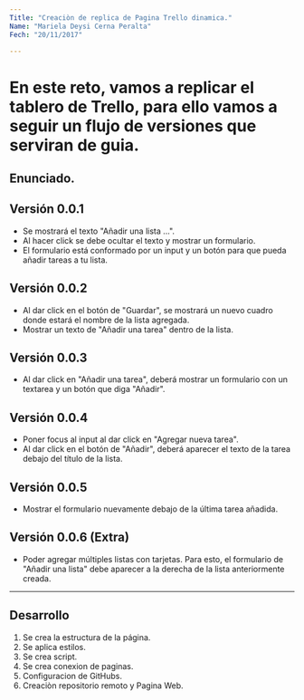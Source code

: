 ```yaml
---
Title: "Creaciòn de replica de Pagina Trello dinamica."
Name: "Mariela Deysi Cerna Peralta"
Fech: "20/11/2017"

---
```


 # En este reto, vamos a replicar el tablero de Trello, para ello vamos a seguir un flujo de versiones que serviran de guia.

 ## Enunciado.

 ## Versión 0.0.1
 - Se mostrará el texto "Añadir una lista ...".
 - Al hacer click se debe ocultar el texto y mostrar un formulario.
 - El formulario está conformado por un input y un botón para que pueda añadir tareas a tu lista.

 ## Versión 0.0.2
 - Al dar click en el botón de "Guardar", se mostrará un nuevo cuadro donde estará el nombre de la lista agregada.
 - Mostrar un texto de "Añadir una tarea" dentro de la lista.

 ## Versión 0.0.3
 - Al dar click en "Añadir una tarea", deberá mostrar un formulario con un textarea y un botón que diga "Añadir".

 ## Versión 0.0.4
 - Poner focus al input al dar click en "Agregar nueva tarea".
 - Al dar click en el botón de "Añadir", deberá aparecer el texto de la tarea debajo del título de la lista.

 ## Versión 0.0.5
 - Mostrar el formulario nuevamente debajo de la última tarea añadida.

 ## Versión 0.0.6 (Extra)
 - Poder agregar múltiples listas con tarjetas. Para esto, el formulario de "Añadir una lista" debe aparecer a la derecha de la lista anteriormente creada.

***
 ## Desarrollo
1. Se crea la estructura de la página.
2. Se aplica estilos.
3. Se crea script.
4. Se crea conexion de paginas.
4. Configuracion de GitHubs.
5. Creaciòn repositorio remoto y Pagina Web.